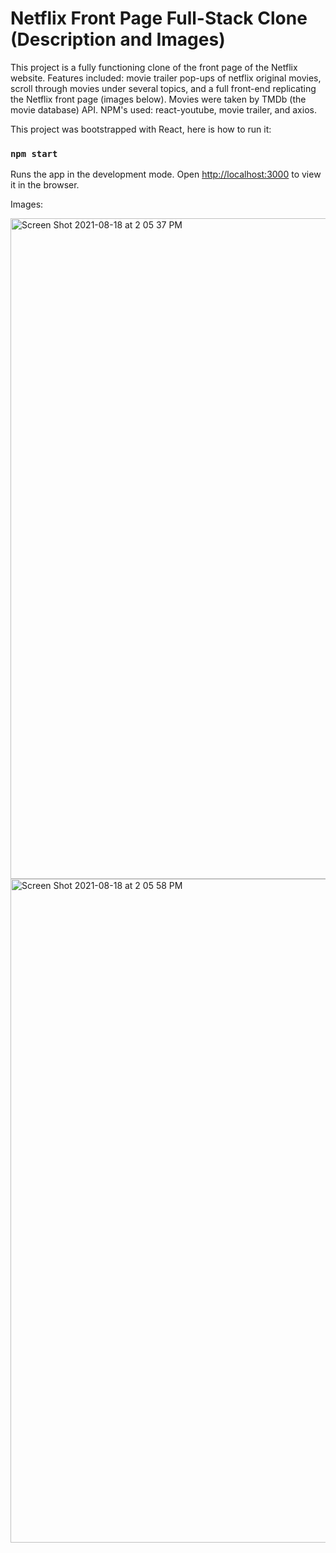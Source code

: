 # Netflix Front Page Full-Stack Clone (Description and Images)
This project is a fully functioning clone of the front page of the Netflix website. Features included: movie trailer pop-ups of netflix original movies, scroll through movies under several topics, and a full front-end replicating the Netflix front page (images below). 
Movies were taken by TMDb (the movie database) API. NPM's used: react-youtube, movie trailer, and axios. 

This project was bootstrapped with React, here is how to run it:


### `npm start`
Runs the app in the development mode. Open [http://localhost:3000](http://localhost:3000) to view it in the browser.

Images:

<img width="1057" alt="Screen Shot 2021-08-18 at 2 05 37 PM" src="https://user-images.githubusercontent.com/60362574/129972296-01e9a074-6db0-46af-a781-8721cbfa60b7.png">

<img width="1062" alt="Screen Shot 2021-08-18 at 2 05 58 PM" src="https://user-images.githubusercontent.com/60362574/129973153-e822b7d7-cbd7-437b-a709-2bb8191c30d2.png">


